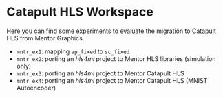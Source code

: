 # Catapult HLS Workspace

Here you can find some experiments to evaluate the migration to Catapult HLS
from Mentor Graphics.

- `mntr_ex1`: mapping `ap_fixed` to `sc_fixed`
- `mntr_ex2`: porting an *hls4ml* project to Mentor HLS libraries (simulation only)
- `mntr_ex3`: porting an *hls4ml* project to Mentor Catapult HLS
- `mntr_ex4`: porting an *hls4ml* project to Mentor Catapult HLS (MNIST Autoencoder)
